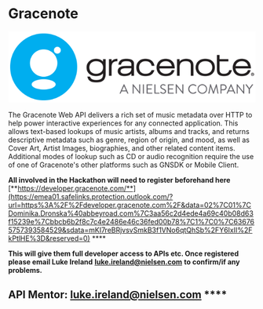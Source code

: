 # Gracenote

![](../.gitbook/assets/gracenote_logo.png)

The Gracenote Web API delivers a rich set of music metadata over HTTP to help power interactive experiences for any connected application. This allows text-based lookups of music artists, albums and tracks, and returns descriptive metadata such as genre, region of origin, and mood, as well as Cover Art, Artist Images, biographies, and other related content items. Additional modes of lookup such as CD or audio recognition require the use of one of Gracenote's other platforms such as GNSDK or Mobile Client.

**All involved in the Hackathon will need to register beforehand here** [**https://developer.gracenote.com/**](https://emea01.safelinks.protection.outlook.com/?url=https%3A%2F%2Fdeveloper.gracenote.com%2F&data=02%7C01%7CDominika.Dronska%40abbeyroad.com%7C3aa56c2d4ede4a69c40b08d63f15239e%7Cbbcb6b2f8c7c4e2486e46c36fed00b78%7C1%7C0%7C636765757393584529&sdata=mKI7reBRjvsvSmkB3f1VNo6qtQhSb%2FY6IxII%2FkPtlHE%3D&reserved=0) ****

**This will give them full developer access to APIs etc. Once registered please email Luke Ireland** [**luke.ireland@nielsen.com**](mailto:luke.ireland@nielsen.com) **to confirm/if any problems.**

## API Mentor: [**luke.ireland@nielsen.com**](mailto:luke.ireland@nielsen.com) **** 

